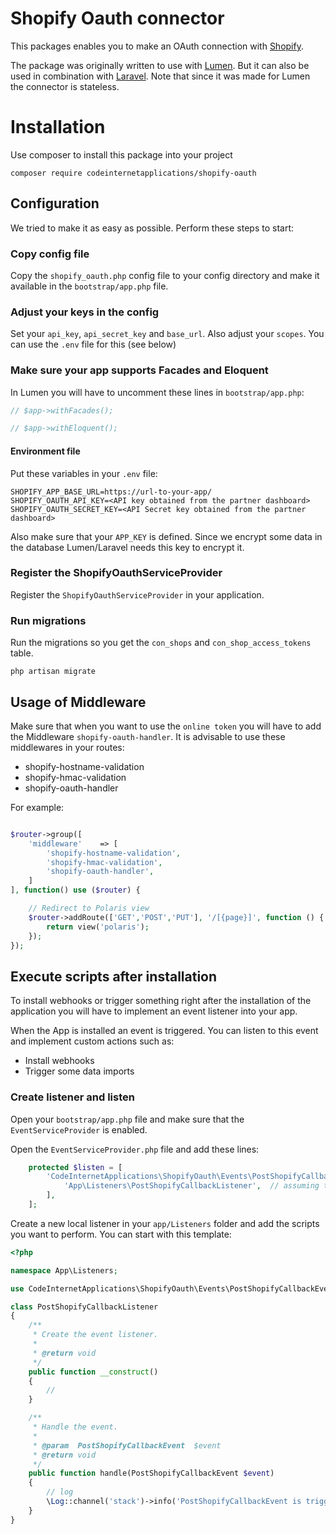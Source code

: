 # Shopify Oauth connector

This packages enables you to make an OAuth connection with [Shopify](https://www.shopify.com/).

The package was originally written to use with [Lumen](https://lumen.laravel.com/). But it can also be used in combination with [Laravel](https://www.laravel.com/).
Note that since it was made for Lumen the connector is stateless.

# Installation

Use composer to install this package into your project
```
composer require codeinternetapplications/shopify-oauth
```


## Configuration

We tried to make it as easy as possible. Perform these steps to start:

### Copy config file
Copy the `shopify_oauth.php` config file to your config directory and make it available in the `bootstrap/app.php` file.

### Adjust your keys in the config
Set your `api_key`, `api_secret_key` and `base_url`. Also adjust your `scopes`. You can use the `.env` file for this (see below)

### Make sure your app supports Facades and Eloquent
In Lumen you will have to uncomment these lines in `bootstrap/app.php`:
```php
// $app->withFacades();

// $app->withEloquent();
```

#### Environment file
Put these variables in your `.env` file:

```
SHOPIFY_APP_BASE_URL=https://url-to-your-app/
SHOPIFY_OAUTH_API_KEY=<API key obtained from the partner dashboard>
SHOPIFY_OAUTH_SECRET_KEY=<API Secret key obtained from the partner dashboard>
```

Also make sure that your `APP_KEY` is defined. Since we encrypt some data in the database Lumen/Laravel needs this key to encrypt it.

### Register the ShopifyOauthServiceProvider
Register the `ShopifyOauthServiceProvider` in your application.


### Run migrations
Run the migrations so you get the `con_shops` and `con_shop_access_tokens` table.
```
php artisan migrate
```


## Usage of Middleware

Make sure that when you want to use the `online token` you will have to add the Middleware `shopify-oauth-handler`.
It is advisable to use these middlewares in your routes:
* shopify-hostname-validation
* shopify-hmac-validation
* shopify-oauth-handler

For example:
```php

$router->group([
    'middleware'    => [
        'shopify-hostname-validation',
        'shopify-hmac-validation',
        'shopify-oauth-handler',
    ]
], function() use ($router) {

    // Redirect to Polaris view
    $router->addRoute(['GET','POST','PUT'], '/[{page}]', function () {
        return view('polaris');
    });
});
```

## Execute scripts after installation
To install webhooks or trigger something right after the installation of the application you will have to implement an event listener into your app.

When the App is installed an event is triggered. You can listen to this event and implement custom actions such as:
- Install webhooks
- Trigger some data imports

### Create listener and listen
Open your `bootstrap/app.php` file and make sure that the `EventServiceProvider` is enabled.

Open the `EventServiceProvider.php` file and add these lines:

```php
    protected $listen = [
        'CodeInternetApplications\ShopifyOauth\Events\PostShopifyCallbackEvent' => [
            'App\Listeners\PostShopifyCallbackListener',  // assuming that your listener is located at App\Listeners\PostShopifyCallbackListener
        ],
    ];
```

Create a new local listener in your `app/Listeners` folder and add the scripts you want to perform. You can start with this template:

```php
<?php

namespace App\Listeners;

use CodeInternetApplications\ShopifyOauth\Events\PostShopifyCallbackEvent;

class PostShopifyCallbackListener
{
    /**
     * Create the event listener.
     *
     * @return void
     */
    public function __construct()
    {
        //
    }

    /**
     * Handle the event.
     *
     * @param  PostShopifyCallbackEvent  $event
     * @return void
     */
    public function handle(PostShopifyCallbackEvent $event)
    {
        // log
        \Log::channel('stack')->info('PostShopifyCallbackEvent is triggered', []);
    }
}


```